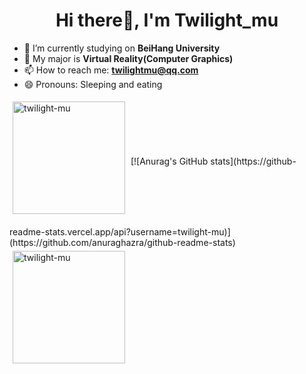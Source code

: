 <h1 align="center">Hi there👋, I'm Twilight_mu</h1>

- 🔭 I’m currently studying on <b>BeiHang University</b>
- 🌱 My major is <b>Virtual Reality(Computer Graphics)</b>
- 📫 How to reach me: **twilightmu@qq.com**
- 😄 Pronouns: Sleeping and eating 

<a href="https://github.com/twilight-mu">
<img align="center" src="https://github-readme-stats.vercel.app/api?username=twilight-mu&show_icons=true&locale=en&theme=tokyonight" alt="twilight-mu" height="180" style="margin: 5px; margin-bottom: 20px;" /></a>
[![Anurag's GitHub stats](https://github-readme-stats.vercel.app/api?username=twilight-mu)](https://github.com/anuraghazra/github-readme-stats)
<a href="https://github.com/twilight-mu">
<img align="center" src="https://github-readme-stats.vercel.app/api/top-langs/?username=twilight-mu&layout=compact&langs_count=20&locale=en&theme=tokyonight" alt="twilight-mu" height="180"  style="margin: 5px; margin-bottom: 20px;"/>
</a>

